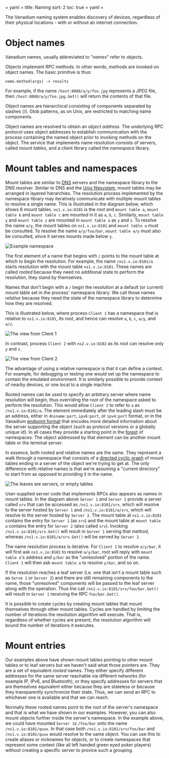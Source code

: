 = yaml =
title: Naming
sort: 2
toc: true
= yaml =

The Vanadium naming system enables discovery of devices, regardless of their
physical locations - with or without an internet connection.

# Object names

Vanadium names, usually abbreviated to "_names_" refer to objects.

Objects implement RPC methods.  In other words, methods are invoked on
object names. The basic primitive is thus:

    name.method(args) -> results

For example, if the name `/host:8080/a/y/foo.jpg` represents a JPEG file, then
`/host:8080/a/y/foo.jpg.Get()` will return the contents of that file.

Object names are hierarchical consisting of components separated by slashes (/).
Glob patterns, as on Unix, are restricted to matching name components.

Object names are resolved to obtain an _object address_. The underlying RPC
protocol uses object addresses to establish communication with the process
containing the named object prior to invoking methods on the object. The service
that implements name resolution consists of servers, called _mount tables_, and
a client library called the _namespace_ library.

# Mount tables and namespaces

Mount tables are similar to [DNS][DNS] servers and the namespace library to the
DNS resolver. Similar to DNS and the [Unix filesystem][Unix filesystem], mount
tables may be arranged in layered hierarchies. The resolution process
implemented by the namespace library may iteratively communicate with multiple
mount tables to resolve a single name. This is illustrated in the diagram
below, which shows 6 mount tables. `ns1.v.io:8101` is the _root_ and
`mount table a`, `mount table b` and `mount table c` are _mounted_ in it as `a`,
`b`, `c`. Similarly, `mount table y` and `mount table z` are mounted in
`mount table a` as `y` and `z`. To resolve the name `a/y`, the mount tables on
`ns1.v.io:8101` and `mount table a` must be consulted. To resolve the name
`a/y/foo/bar`, `mount table a/y` must also be consulted, since it serves
mounts made below `y`.

![Example namespace](/images/namespace-generic.svg)

The first element of a name that begins with `/` points to the mount table at
which to begin the resolution. For example, the name `/ns1.v.io:8101/a` starts
resolution with the mount table `ns1.v.io:8101`. These names are called _rooted_
because they need no additional state to perform the resolution, they stand by
themselves.

Names that don't begin with a `/` begin the resolution at a default (or
current) mount table set in the process' namespace library. We
call those names _relative_ because they need the state of the namespace
library to determine how they are resolved.

This is illustrated below, where process `Client 1` has a namespace
that is relative to `ns1.v.io:8101`, its root, and hence can resolve
`a`, `b`, `c`, `a/y`, and `a/z`.

![The view from Client 1](/images/namespace-client1.svg)

In contrast, process `Client 2` with `ns2.v.io:8102` as its root can
resolve only `y` and `z`.

![The view from Client 2](/images/namespace-client2.svg)

The advantage of using a relative namespace is that it can define a context.
For example, for debugging or testing one would set up the namespace to
contain the emulated environment. It is similarly possible to provide context
of nearby devices, or one local to a single machine.

Rooted names can be used to specify an arbitrary server where name resolution
will begin, thus overriding the root of the namespace asked to perform the
resolution. This would allow `Client 2` to refer to `a` as `/ns1.v.io:8101/a`.
The element immediately after the leading slash must be an address, either in
`dnsname:port`, `ipv6:port`, or `ipv4:port` format, or in the Vanadium
[endpoint format][endpoint] that encodes more detailed information about the
server supporting the object (such as protocol versions or a globally unique
id). In all cases they provide a starting point in the [forest][forest] of
namespaces. The object addressed by that element can be another mount table or
the terminal server.

In essence, both rooted and relative names are the same. They represent a walk
through a namespace that consists of a [directed cyclic graph][DCG] of mount
tables ending in a server of the object we're trying to get at. The only
difference with relative names is that we're assuming a "current directory" to
start from as opposed to providing it in the name.

![The leaves are servers, or empty tables](/images/namespace-with-servers.svg)

User-supplied server code that implements RPCs also appears as names in mount
tables. In the diagram above `Server 1` and `Server 2` provide a server called
`srv` that can be accessed as `/ns1.v.io:8101/srv`, which will
resolve to the server hosted by `Server 1` and `/ns1.v.io:8101/a/srv`,
which will resolve to the server hosted by `Server 2`. The mount table at
`ns1.v.io:8101` contains the entry for `Server 1` (as `srv`) and the
mount table at `mount table a` contains the entry for
`Server 2` (also called `srv`). Invoking `/ns1.v.io:8101/srv.Get()`
will result in `Server 1` serving that method, whereas
`/ns1.v.io:8101/a/srv.Get()` will be served by `Server 2`.

The name resolution process is iterative. For `Client 1` to resolve `a/y/bar`,
it will first ask `ns1.v.io:8101` to resolve `a/y/bar`, root
will reply with `mount table a`'s address and `y/bar` as the "unresolved"
portion of the name. `Client 1` will then ask `mount table a` to resolve
`y/bar`, and so on.

If the resolution reaches a leaf server (i.e. one that isn't
a mount table such as `Serve 1` or `Server 2`) and there
are still remaining components to the name, those
"unresolved" components will be passed to the leaf server along with the operation.
Thus the call `/ns1.v.io:8101/srv/foo/bar.Get()` will result in `Server 1` receiving
the RPC `foo/bar.Get()`.

It is possible to create cycles
by creating mount tables that mount themselves through other mount tables. Cycles are
handled by limiting the number of iterations the resolution algorithm will
execute. That is, regardless of whether cycles are present, the
resolution algorithm will bound the number of iterations it executes.

# Mount entries

Our examples above have shown mount tables pointing to other mount tables or to
leaf servers but we haven't said what those pointers are.  They are a set of
equivalent _rooted_ names.  They either specify different addresses for the same
server reachable via different networks (for example IP, IPv6, and Bluetooth),
or they specify addresses for servers that are themselves equivalent either
because they are stateless or because they transparently synchronize their
state.  Thus, we can send an RPC to whichever one is available and that we can
reach.

Normally these rooted names point to the root of the server's namespace and that
is what we have shown in our examples.  However, you can also mount objects
further inside the server's namespace.  In the example above, we could have
mounted `Server 1`s `/foo/bar` onto the name `/ns1.v.io:8101/quux`.  In that
case both `/ns1.v.io:8101/srv/foo/bar` and `/ns1.v.io:8101/quux` would resolve
to the same object. You can use this to create aliases or nicknames for objects,
or to create namespaces that represent some context (like all left handed green
eyed poker players) without creating a specific server to provice such a
grouping.

[DCG]: http://en.wikipedia.org/wiki/Cycle_graph#Directed_cycle_graph
[DNS]: http://en.wikipedia.org/wiki/Domain_Name_System
[forest]: http://en.wikipedia.org/wiki/Forest_(graph_theory)#forest
[Unix Filesystem]: http://en.wikipedia.org/wiki/Unix_File_System
[endpoint]: /glossary.html#endpoint
